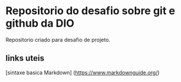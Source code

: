 # Repositorio do desafio sobre git e github da DIO
Repositorio criado para desafio de projeto.

## links uteis
[sintaxe basica Markdown] (https://www.markdownguide.org/)
